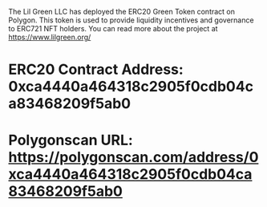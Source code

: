 The Lil Green LLC has deployed the ERC20 Green Token contract on Polygon. This token is used to provide liquidity incentives and governance to ERC721 NFT holders. You can read more about the project at https://www.lilgreen.org/
# ERC20 Contract Address: 0xca4440a464318c2905f0cdb04ca83468209f5ab0
# Polygonscan URL: https://polygonscan.com/address/0xca4440a464318c2905f0cdb04ca83468209f5ab0
